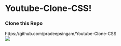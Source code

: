 # Youtube-Clone-CSS!

<h3> Clone this Repo</h3>
https://github.com/pradeepsingam/Youtube-Clone-CSS
<br>
<img src="https://github.com/pradeepsingam/Youtube-Clone-CSS/assets/19987767/11a03d3a-a1f0-4957-b0b5-3d86edfa05ba">
